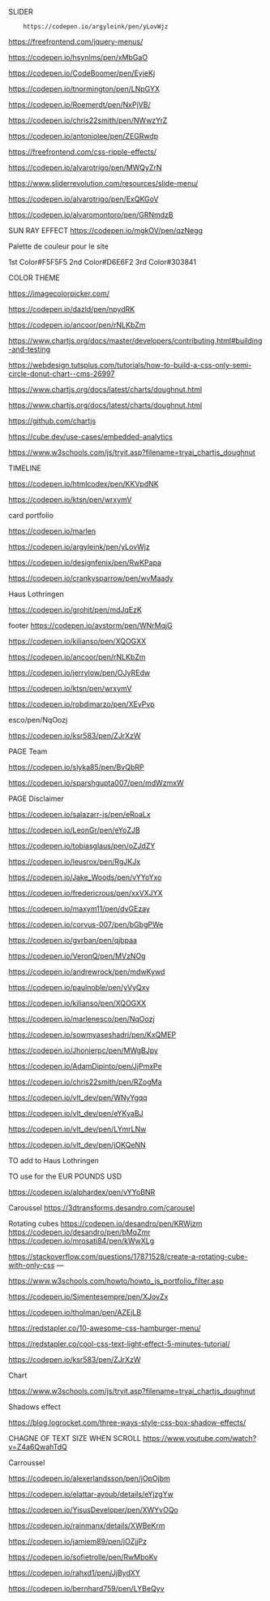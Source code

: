 
SLIDER

  
        https://codepen.io/argyleink/pen/yLovWjz


https://freefrontend.com/jquery-menus/



https://codepen.io/hsynlms/pen/xMbGaO

https://codepen.io/CodeBoomer/pen/EyjeKj

https://codepen.io/tnormington/pen/LNpGYX

https://codepen.io/Roemerdt/pen/NxPjVB/

https://codepen.io/chris22smith/pen/NWwzYrZ

https://codepen.io/antoniolee/pen/ZEGRwdp


https://freefrontend.com/css-ripple-effects/

https://codepen.io/alvarotrigo/pen/MWQyZrN

https://www.sliderrevolution.com/resources/slide-menu/



https://codepen.io/alvarotrigo/pen/ExQKGoV









https://codepen.io/alvaromontoro/pen/GRNmdzB

SUN RAY EFFECT
https://codepen.io/mgkOV/pen/qzNegg

Palette de couleur pour le site

1st Color#F5F5F5
2nd Color#D6E6F2
3rd Color#303841


COLOR THEME

https://imagecolorpicker.com/

https://codepen.io/dazld/pen/npydRK

https://codepen.io/ancoor/pen/rNLKbZm

https://www.chartjs.org/docs/master/developers/contributing.html#building-and-testing

https://webdesign.tutsplus.com/tutorials/how-to-build-a-css-only-semi-circle-donut-chart--cms-26997

https://www.chartjs.org/docs/latest/charts/doughnut.html

https://www.chartjs.org/docs/latest/charts/doughnut.html

https://github.com/chartjs

https://cube.dev/use-cases/embedded-analytics

https://www.w3schools.com/js/tryit.asp?filename=tryai_chartjs_doughnut 



TIMELINE

https://codepen.io/htmlcodex/pen/KKVpdNK

https://codepen.io/ktsn/pen/wrxymV



card portfolio

https://codepen.io/marlen

https://codepen.io/argyleink/pen/yLovWjz

https://codepen.io/designfenix/pen/RwKPapa

https://codepen.io/crankysparrow/pen/wvMaady



Haus Lothringen

https://codepen.io/grohit/pen/mdJqEzK 


footer
https://codepen.io/avstorm/pen/WNrMqjG

https://codepen.io/kilianso/pen/XQOGXX


https://codepen.io/ancoor/pen/rNLKbZm

https://codepen.io/jerrylow/pen/OJyREdw

https://codepen.io/ktsn/pen/wrxymV

https://codepen.io/robdimarzo/pen/XEyPvp

esco/pen/NqOozj

https://codepen.io/ksr583/pen/ZJrXzW





PAGE Team

https://codepen.io/slyka85/pen/BvQbRP

https://codepen.io/sparshgupta007/pen/mdWzmxW




PAGE Disclaimer

https://codepen.io/salazarr-js/pen/eRoaLx

https://codepen.io/LeonGr/pen/eYoZJB

https://codepen.io/tobiasglaus/pen/oZJdZY

https://codepen.io/leusrox/pen/RgJKJx

https://codepen.io/Jake_Woods/pen/vYYoYxo

https://codepen.io/fredericrous/pen/xxVXJYX

https://codepen.io/maxym11/pen/dyGEzay

https://codepen.io/corvus-007/pen/bGbgPWe

https://codepen.io/gvrban/pen/qjbpaa

https://codepen.io/VeronQ/pen/MVzNOg

https://codepen.io/andrewrock/pen/mdwKywd

https://codepen.io/paulnoble/pen/yVyQxv



https://codepen.io/kilianso/pen/XQOGXX

https://codepen.io/marlenesco/pen/NqOozj

https://codepen.io/sowmyaseshadri/pen/KxQMEP

https://codepen.io/Jhonierpc/pen/MWgBJpy

https://codepen.io/AdamDipinto/pen/JjPmxPe

https://codepen.io/chris22smith/pen/RZogMa 

https://codepen.io/vlt_dev/pen/WNyYgqq

https://codepen.io/vlt_dev/pen/eYKyaBJ

https://codepen.io/vlt_dev/pen/LYmrLNw

https://codepen.io/vlt_dev/pen/jOKQeNN

TO add to Haus Lothringen

TO use for the EUR POUNDS USD

https://codepen.io/alphardex/pen/vYYoBNR

Caroussel
https://3dtransforms.desandro.com/carousel

Rotating cubes
https://codepen.io/desandro/pen/KRWjzm
https://codepen.io/desandro/pen/bMqZmr
https://codepen.io/mrosati84/pen/kWwXLg

https://stackoverflow.com/questions/17871528/create-a-rotating-cube-with-only-css
—

https://www.w3schools.com/howto/howto_js_portfolio_filter.asp

https://codepen.io/Simentesempre/pen/XJovZx

https://codepen.io/tholman/pen/AZEjLB

https://redstapler.co/10-awesome-css-hamburger-menu/

https://redstapler.co/cool-css-text-light-effect-5-minutes-tutorial/

https://codepen.io/ksr583/pen/ZJrXzW






Chart


https://www.w3schools.com/js/tryit.asp?filename=tryai_chartjs_doughnut




Shadows effect

https://blog.logrocket.com/three-ways-style-css-box-shadow-effects/





CHAGNE OF TEXT SIZE WHEN SCROLL
https://www.youtube.com/watch?v=Z4a6QwahTdQ





Carroussel

https://codepen.io/alexerlandsson/pen/jOpOjbm

https://codepen.io/elattar-ayoub/details/eYjzgYw

https://codepen.io/YisusDeveloper/pen/XWYvOQo

https://codepen.io/rainmanx/details/XWBeKrm

https://codepen.io/jamiem89/pen/jOZjjPz

https://codepen.io/sofietrolle/pen/RwMboKv

https://codepen.io/rahxd1/pen/JjBydXY

https://codepen.io/bernhard759/pen/LYBeQyv

<!-- https://www.eclairement.com/Faire-defiler-un-texte-en-HTML

https://www.w3schools.in/css3/css-marquee#:~:text=What%20are%20Marquees%3F,of%20the%20W3%20HTML%20specifications.

https://codepen.io/alphardex/pen/vYYoBNR







<!-- 
        
        <div class="divTextFlow2">
            <div class="divMarquee">
                <div class="divMarqueeH3">
                    <h3>SEED</h3>
                </div>
                <div class="divMarqueeMini">
                    <marquee class="S1Marquee" direction="up" scrollamount="2.8">
                    <p>
                    (£150,000 - £249,000) <br>
                    (170.000€ - 284.000€) <br>
                    (179.000$ - 299.000$) <br>
                    </p>
                    </marquee>
                </div>
            </div>

            <div class="divMarquee">
                <div class="divMarqueeH3">
                    <h3>EARLY</h3>
                </div>
                <div class="divMarqueeMini">
                    <marquee class="S1Marquee" direction="up" scrollamount="3">
                    <p>
                    (£250,000 - £750,000) <br>
                    (285.000€ - 854.000€) <br>
                    (300.000$ - 899.000$) <br>
                    </p>
                    </marquee>
                </div>
            </div>

            <div class="divMarquee">
                <div class="divMarqueeH3">
                    <h3>GROWTH/LATE SEED/SERIES-A</h3>
                </div>
                <div class="divMarqueeMini">
                    <marquee class="S1Marquee" direction="up" scrollamount="2.5">
                    <p>
                    (£751,000+) <br>
                    (855.000€+) <br>
                    (899.000$+) <br>
                    </p>
                    </marquee>
                </div>
            </div>
        </div> -->


